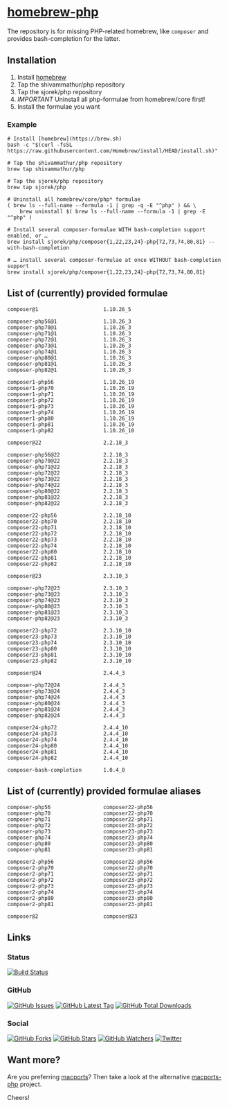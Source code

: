 # [homebrew-php](https://sjorek.github.io/homebrew-php/)

The repository is for missing PHP-related homebrew, like `composer` and
provides bash-completion for the latter.

## Installation

1. Install [homebrew](https://brew.sh)
3. Tap the shivammathur/php repository
3. Tap the sjorek/php repository
4. *IMPORTANT* Uninstall all php-formulae from homebrew/core first!
5. Install the formulae you want

### Example

```console
# Install [homebrew](https://brew.sh)
bash -c "$(curl -fsSL https://raw.githubusercontent.com/Homebrew/install/HEAD/install.sh)"

# Tap the shivammathur/php repository
brew tap shivammathur/php

# Tap the sjorek/php repository
brew tap sjorek/php

# Uninstall all homebrew/core/php* formulae
( brew ls --full-name --formula -1 | grep -q -E "^php" ) && \
    brew uninstall $( brew ls --full-name --formula -1 | grep -E "^php" )

# Install several composer-formulae WITH bash-completion support enabled, or …
brew install sjorek/php/composer{1,22,23,24}-php{72,73,74,80,81} --with-bash-completion

# … install several composer-formulae at once WITHOUT bash-completion support
brew install sjorek/php/composer{1,22,23,24}-php{72,73,74,80,81}
```

## List of (currently) provided formulae

    composer@1                     1.10.26_5

    composer-php56@1               1.10.26_3
    composer-php70@1               1.10.26_3
    composer-php71@1               1.10.26_3
    composer-php72@1               1.10.26_3
    composer-php73@1               1.10.26_3
    composer-php74@1               1.10.26_3
    composer-php80@1               1.10.26_3
    composer-php81@1               1.10.26_3
    composer-php82@1               1.10.26_3

    composer1-php56                1.10.26_19
    composer1-php70                1.10.26_19
    composer1-php71                1.10.26_19
    composer1-php72                1.10.26_19
    composer1-php73                1.10.26_19
    composer1-php74                1.10.26_19
    composer1-php80                1.10.26_19
    composer1-php81                1.10.26_19
    composer1-php82                1.10.26_10

    composer@22                    2.2.18_3

    composer-php56@22              2.2.18_3
    composer-php70@22              2.2.18_3
    composer-php71@22              2.2.18_3
    composer-php72@22              2.2.18_3
    composer-php73@22              2.2.18_3
    composer-php74@22              2.2.18_3
    composer-php80@22              2.2.18_3
    composer-php81@22              2.2.18_3
    composer-php82@22              2.2.18_3

    composer22-php56               2.2.18_10
    composer22-php70               2.2.18_10
    composer22-php71               2.2.18_10
    composer22-php72               2.2.18_10
    composer22-php73               2.2.18_10
    composer22-php74               2.2.18_10
    composer22-php80               2.2.18_10
    composer22-php81               2.2.18_10
    composer22-php82               2.2.18_10

    composer@23                    2.3.10_3

    composer-php72@23              2.3.10_3
    composer-php73@23              2.3.10_3
    composer-php74@23              2.3.10_3
    composer-php80@23              2.3.10_3
    composer-php81@23              2.3.10_3
    composer-php82@23              2.3.10_3

    composer23-php72               2.3.10_10
    composer23-php73               2.3.10_10
    composer23-php74               2.3.10_10
    composer23-php80               2.3.10_10
    composer23-php81               2.3.10_10
    composer23-php82               2.3.10_10

    composer@24                    2.4.4_3

    composer-php72@24              2.4.4_3
    composer-php73@24              2.4.4_3
    composer-php74@24              2.4.4_3
    composer-php80@24              2.4.4_3
    composer-php81@24              2.4.4_3
    composer-php82@24              2.4.4_3

    composer24-php72               2.4.4_10
    composer24-php73               2.4.4_10
    composer24-php74               2.4.4_10
    composer24-php80               2.4.4_10
    composer24-php81               2.4.4_10
    composer24-php82               2.4.4_10

    composer-bash-completion       1.0.4_0

## List of (currently) provided formulae aliases

    composer-php56                 composer22-php56
    composer-php70                 composer22-php70
    composer-php71                 composer22-php71
    composer-php72                 composer23-php72
    composer-php73                 composer23-php73
    composer-php74                 composer23-php74
    composer-php80                 composer23-php80
    composer-php81                 composer23-php81

    composer2-php56                composer22-php56
    composer2-php70                composer22-php70
    composer2-php71                composer22-php71
    composer2-php72                composer23-php72
    composer2-php73                composer23-php73
    composer2-php74                composer23-php74
    composer2-php80                composer23-php80
    composer2-php81                composer23-php81

    composer@2                     composer@23

## Links

### Status

[![Build Status](https://img.shields.io/travis/com/sjorek/homebrew-php.svg)](https://travis-ci.com/sjorek/homebrew-php)


### GitHub

[![GitHub Issues](https://img.shields.io/github/issues/sjorek/homebrew-php.svg)](https://github.com/sjorek/homebrew-php/issues)
[![GitHub Latest Tag](https://img.shields.io/github/tag/sjorek/homebrew-php.svg)](https://github.com/sjorek/homebrew-php/tags)
[![GitHub Total Downloads](https://img.shields.io/github/downloads/sjorek/homebrew-php/total.svg)](https://github.com/sjorek/homebrew-php/releases)


### Social

[![GitHub Forks](https://img.shields.io/github/forks/sjorek/homebrew-php.svg?style=social)](https://github.com/sjorek/homebrew-php/network)
[![GitHub Stars](https://img.shields.io/github/stars/sjorek/homebrew-php.svg?style=social)](https://github.com/sjorek/homebrew-php/stargazers)
[![GitHub Watchers](https://img.shields.io/github/watchers/sjorek/homebrew-php.svg?style=social)](https://github.com/sjorek/homebrew-php/watchers)
[![Twitter](https://img.shields.io/twitter/url/https/github.com/sjorek/homebrew-php.svg?style=social)](https://twitter.com/intent/tweet?url=https%3A%2F%2Fsjorek.github.io%2Fhomebrew-php%2F)

## Want more?

Are you preferring [macports](https://www.macports.org)? Then take a look
at the alternative [macports-php](https://sjorek.github.io/macports-php/) project.

Cheers!
